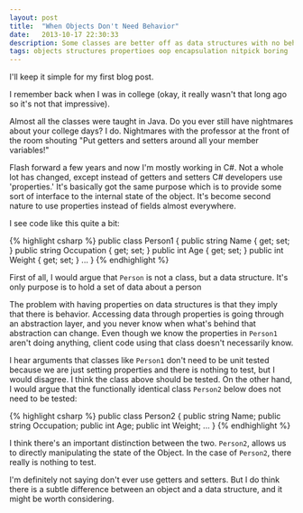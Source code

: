 ```yaml
---
layout: post
title:  "When Objects Don't Need Behavior"
date:   2013-10-17 22:30:33
description: Some classes are better off as data structures with no behavior.
tags: objects structures propertioes oop encapsulation nitpick boring
---
```

I'll keep it simple for my first blog post.

I remember back when I was in college (okay, it really wasn't that long ago so it's not that impressive). 

Almost all the classes were taught in Java. Do you ever still have nightmares about your college days?  I do.
Nightmares with the professor at the front of the room shouting "Put getters and setters around all your member variables!"

Flash forward a few years and now I'm mostly working in C#. Not a whole lot has changed, except instead of getters and setters
C# developers use 'properties.' It's basically got the same purpose which is to provide some sort of interface to the internal
state of the object. It's become second nature to use properties instead of fields almost everywhere.

I see code like this quite a bit:

{% highlight csharp %}
public class Person1
{ 
    public string Name { get; set; }
    public string Occupation { get; set; }
    public int Age { get; set; }
    public int Weight { get; set; }
    ...
}
{% endhighlight %}

First of all, I would argue that `Person` is not a class, but a data structure. It's only purpose is to hold a set of data about a person

The problem with having properties on data structures is that they imply that there is behavior. Accessing data through properties is going through an
abstraction layer, and you never know when what's behind that abstraction can change. Even though we know the properties in `Person1` aren't doing anything,
client code using that class doesn't necessarily know.

I hear arguments that classes like `Person1` don't need to be unit tested because we are just setting properties and there is nothing to test, but
I would disagree.  I think the class above should be tested. On the other hand, I would argue that the functionally identical class `Person2` below does not need to be tested:

{% highlight csharp %}
public class Person2
{ 
    public string Name;
    public string Occupation;
    public int Age;
    public int Weight;
    ...
}
{% endhighlight %}

I think there's an important distinction between the two. `Person2`, allows us to directly manipulating the state of the Object. In the case of `Person2`, there really is nothing to test.

I'm definitely not saying don't ever use getters and setters. But I do think there is a subtle difference between an object and a data structure, and it might be worth considering.
